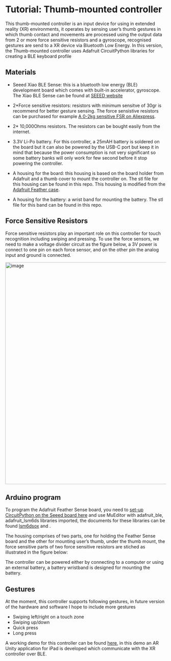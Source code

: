 # Tutorial: Thumb-mounted controller

This thumb-mounted controller is an input device for using in extended reality (XR) environments, it operates by sensing user’s thumb gestures in which thumb contact and movements are processed using the output data from 2 or more force sensitive resistors and a gyroscope, recognised gestures are send to a XR device via Bluetooth Low Energy.
In this version, the Thumb-mounted controller uses Adafruit CircuitPython libraries for creating a BLE keyboard profile

## Materials

- Seeed Xiao BLE Sense: this is a bluetooth low energy (BLE) development board which comes with built-in accelerator, gyroscope. The Xiao BLE Sense can be found at [SEEED website](https://www.seeedstudio.com/Seeed-XIAO-BLE-Sense-nRF52840-p-5253.html)

- 2*Force sensitive resistors: resistors with minimum sensitve of 30gr is recommend for better gesture sensing. The force sensistive resistors can be purchased for example [A 0-2kg sensitive FSR on Aliexpress](https://www.aliexpress.com/item/32853977086.html?spm=a2g0o.order_detail.0.0.274ef19cbF8s2J).

- 2* 10,000Ohms resistors. The resistors can be bought easily from the internet.
- 3.3V Li-Po battery. For this controller, a 25mAH battery is soldered on the board but it can also be powered by the USB-C port but keep it in mind that because the power consumption is not very significant so some battery banks will only work for few second before it stop powering the controller.
- A housing for the board: this housing is based on the board holder from Adafruit and a thumb cover to mount the controller on. The stl file for this housing can be found in this repo. This housing is modified from the [Adafruit Feather case](https://www.thingiverse.com/thing:1367270/files).
- A housing for the battery: a wrist band for mounting the battery. The stl file for this band can be found in this repo.

## Force Sensitive Resistors

Force sensitive resistors play an important role on this controller for touch recognition including swiping and pressing. To use the force sensors, we need to make a voltage divider circuit as the figure below, a 3V power is connect to one pin on each force sensor, and on the other pin the analog input and ground is connected.

<img width="694" alt="image" src="https://user-images.githubusercontent.com/46408299/158440514-24e7ef20-33b0-4343-98be-111f3e64b7fb.png">

## Arduino program

To program the Adafruit Feather Sense board, you need to [set-up CircuitPython on the Seeed board here](https://wiki.seeedstudio.com/XIAO-BLE_CircutPython/) and use MuEditor with adafruit_ble, adafruit_lsm6ds libraries imported, the documents for these libraries can be found [lsm6dsox](https://docs.circuitpython.org/projects/lsm6dsox/en/latest/api.html) and [](). 

The housing comprises of two parts, one for holding the Feather Sense board and the other for mounting user’s thumb, under the thumb mount, the force sensitive parts of two force sensitive resistors are stiched as illustrated in the figure below:



The controller can be powered either by connecting to a computer or using an external battery, a battery wristband is designed for mounting the battery.


## Gestures
At the moment, this controller supports following gestures, in future version of the hardware and software I hope to include more gestures
- Swiping left/right on a touch zone
- Swiping up/down
- Quick press
- Long press

A working demo for this controller can be found [here](https://phuoctrinh.com/ar-input-prototype), in this demo an AR Unity application for iPad is developed which communicate with the XR controller over BLE.
